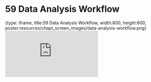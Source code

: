 # 59 Data Analysis Workflow
 
{type: iframe, title:59 Data Analysis Workflow, width:800, height:600, poster:resources/chapt_screen_images/data-analysis-workflow.png}
![](https://datatrail-jhu.github.io/DataTrail_ReOrg/no_toc/data-analysis-workflow.html)
 

 
